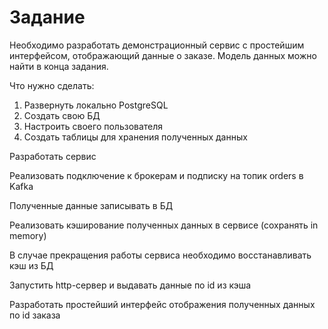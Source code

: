 # Задание
Необходимо разработать демонстрационный сервис с простейшим интерфейсом, отображающий данные о заказе. Модель данных можно найти в конца задания.

Что нужно сделать:

1. Развернуть локально PostgreSQL
  1. Создать свою БД
  2. Настроить своего пользователя
  3. Создать таблицы для хранения полученных данных

Разработать сервис

Реализовать подключение к брокерам и подписку на топик orders в Kafka

Полученные данные записывать в БД

Реализовать кэширование полученных данных в сервисе (сохранять in memory)

В случае прекращения работы сервиса необходимо восстанавливать кэш из БД

Запустить http-сервер и выдавать данные по id из кэша

Разработать простейший интерфейс отображения полученных данных по id заказа
